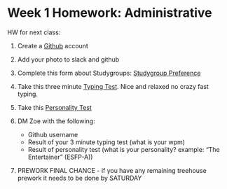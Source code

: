 # Week 1 Homework: Administrative

HW for next class:
1. Create a [Github](www.github.com) account
2. Add your photo to slack and github
3. Complete this form about Studygroups: [Studygroup Preference](https://goo.gl/forms/szHDu08xneZS4rFS2)
4. Take this three minute [Typing Test](https://www.typing.com/student/test/3).  Nice and relaxed no crazy fast typing.
5. Take this [Personality Test](https://www.16personalities.com)
6. DM Zoe with the following:
    * Github username
    * Result of your 3 minute typing test (what is your wpm)
    * Result of personality test (what is your personality?  example: “The Entertainer” (ESFP-A))

7. PREWORK FINAL CHANCE - if you have any remaining treehouse prework it needs to be done by SATURDAY
